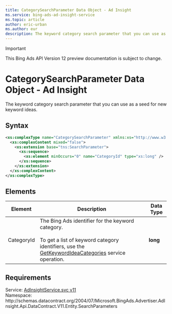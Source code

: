 ```yaml
---
title: CategorySearchParameter Data Object - Ad Insight
ms.service: bing-ads-ad-insight-service
ms.topic: article
author: eric-urban
ms.author: eur
description: The keyword category search parameter that you can use as a seed for new keyword ideas.
---
```

> [!IMPORTANT]
> This Bing Ads API Version 12 preview documentation is subject to change.

# CategorySearchParameter Data Object - Ad Insight
The keyword category search parameter that you can use as a seed for new keyword ideas.

## Syntax
```xml
<xs:complexType name="CategorySearchParameter" xmlns:xs="http://www.w3.org/2001/XMLSchema">
  <xs:complexContent mixed="false">
    <xs:extension base="tns:SearchParameter">
      <xs:sequence>
        <xs:element minOccurs="0" name="CategoryId" type="xs:long" />
      </xs:sequence>
    </xs:extension>
  </xs:complexContent>
</xs:complexType>
```

## <a name="elements"></a>Elements

|Element|Description|Data Type|
|-----------|---------------|-------------|
|<a name="categoryid"></a>CategoryId|The Bing Ads identifier for the keyword category.<br/><br/>To get a list of keyword category identifiers, use the [GetKeywordIdeaCategories](getkeywordideacategories.md) service operation.|**long**|

## Requirements
Service: [AdInsightService.svc v11](https://adinsight.api.bingads.microsoft.com/Api/Advertiser/AdInsight/v11/AdInsightService.svc)  
Namespace: http\://schemas.datacontract.org/2004/07/Microsoft.BingAds.Advertiser.AdInsight.Api.DataContract.V11.Entity.SearchParameters  

